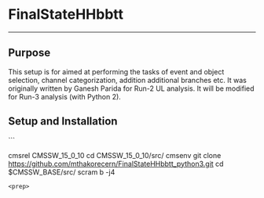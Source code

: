 # FinalStateHHbbtt

---

## Purpose
This setup is for aimed at performing the tasks of event and object selection, channel categorization, addition additional branches etc. It was originally written by Ganesh Parida for Run-2 UL analysis. It will be modified for Run-3 analysis (with Python 2).

## Setup and Installation

<prep>
```

cmsrel CMSSW_15_0_10
cd CMSSW_15_0_10/src/
cmsenv
git clone https://github.com/mthakorecern/FinalStateHHbbtt_python3.git
cd $CMSSW_BASE/src/
scram b -j4

```
<prep>